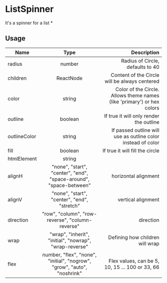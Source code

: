 <!--
This is an auto-generated markdown.
You can change it in "src/ListSpinner/ListSpinner.tsx" and run build:docs to update this file.
-->

# ListSpinner

It's a spinner for a list \*

## Usage

| Name         |                                  Type                                   |                                                            Description |
| ------------ | :---------------------------------------------------------------------: | ---------------------------------------------------------------------: |
| radius       |                                 number                                  |                                       Radius of Circle, defaults to 40 |
| children     |                                ReactNode                                |                          Content of the Circle will be always centered |
| color        |                                 string                                  | Color of the Circle. Allows theme names (like 'primary') or hex colors |
| outline      |                                 boolean                                 |                                If true it will only render the outline |
| outlineColor |                                 string                                  |           If passed outline will use as outline color instead of color |
| fill         |                                 boolean                                 |                                        If true it will fill the circle |
| htmlElement  |                                 string                                  |
| alignH       |    "none", "start", "center", "end", "space-around", "space-between"    |                                                   horizontal alignment |
| alignV       |               "none", "start", "center", "end", "stretch"               |                                                     vertical alignment |
| direction    |            "row", "column", "row-reverse", "column-reverse"             |                                                              direction |
| wrap         |         "wrap", "inherit", "initial", "nowrap", "wrap-reverse"          |                                        Defining how children will wrap |
| flex         | number, "flex", "none", "initial", "nogrow", "grow", "auto", "noshrink" |                        Flex values, can be 5, 10, 15 ... 100 or 33, 66 |
